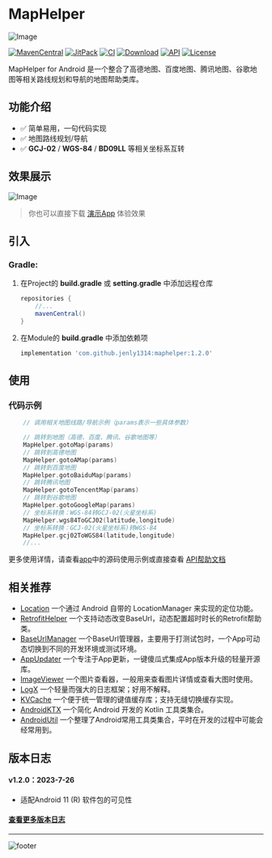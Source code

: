 # MapHelper

![Image](app/src/main/ic_launcher-playstore.png)

[![MavenCentral](https://img.shields.io/maven-central/v/com.github.jenly1314/maphelper?logo=sonatype)](https://repo1.maven.org/maven2/com/github/jenly1314/MapHelper)
[![JitPack](https://img.shields.io/jitpack/v/github/jenly1314/MapHelper?logo=jitpack)](https://jitpack.io/#jenly1314/MapHelper)
[![CI](https://img.shields.io/github/actions/workflow/status/jenly1314/MapHelper/build.yml?logo=github)](https://github.com/jenly1314/MapHelper/actions/workflows/build.yml)
[![Download](https://img.shields.io/badge/download-APK-brightgreen?logo=github)](https://raw.githubusercontent.com/jenly1314/MapHelper/master/app/release/app-release.apk)
[![API](https://img.shields.io/badge/API-16%2B-brightgreen?logo=android)](https://developer.android.com/guide/topics/manifest/uses-sdk-element#ApiLevels)
[![License](https://img.shields.io/github/license/jenly1314/MapHelper?logo=open-source-initiative)](https://opensource.org/licenses/mit)

MapHelper for Android 是一个整合了高德地图、百度地图、腾讯地图、谷歌地图等相关路线规划和导航的地图帮助类库。

## 功能介绍
- ✅ 简单易用，一句代码实现
- ✅ 地图路线规划/导航
- ✅ **GCJ-02** / **WGS-84** / **BD09LL** 等相关坐标系互转

## 效果展示
![Image](GIF.gif)

> 你也可以直接下载 [演示App](https://raw.githubusercontent.com/jenly1314/MapHelper/master/app/release/app-release.apk) 体验效果

## 引入

### Gradle:

1. 在Project的 **build.gradle** 或 **setting.gradle** 中添加远程仓库

    ```gradle
    repositories {
        //...
        mavenCentral()
    }
    ```

2. 在Module的 **build.gradle** 中添加依赖项
    ```gradle
    implementation 'com.github.jenly1314:maphelper:1.2.0'
    ```

## 使用

### 代码示例

```kotlin
    // 调用相关地图线路/导航示例（params表示一些具体参数）

    // 跳转到地图（高德、百度、腾讯、谷歌地图等）
    MapHelper.gotoMap(params)
    // 跳转到高德地图
    MapHelper.gotoAMap(params)
    // 跳转到百度地图
    MapHelper.gotoBaiduMap(params)
    // 跳转腾讯地图
    MapHelper.gotoTencentMap(params)
    // 跳转到谷歌地图
    MapHelper.gotoGoogleMap(params)
    // 坐标系转换：WGS-84转GCJ-02(火星坐标系)
    MapHelper.wgs84ToGCJ02(latitude,longitude)
    // 坐标系转换：GCJ-02(火星坐标系)转WGS-84
    MapHelper.gcj02ToWGS84(latitude,longitude)
    //...
```
更多使用详情，请查看[app](app)中的源码使用示例或直接查看 [API帮助文档](https://jenly1314.github.io/MapHelper/api/)

## 相关推荐

- [Location](https://github.com/jenly1314/Location) 一个通过 Android 自带的 LocationManager 来实现的定位功能。
- [RetrofitHelper](http://github.com/jenly1314/RetrofitHelper) 一个支持动态改变BaseUrl，动态配置超时时长的Retrofit帮助类。
- [BaseUrlManager](http://github.com/jenly1314/BaseUrlManager) 一个BaseUrl管理器，主要用于打测试包时，一个App可动态切换到不同的开发环境或测试环境。
- [AppUpdater](http://github.com/jenly1314/AppUpdater) 一个专注于App更新，一键傻瓜式集成App版本升级的轻量开源库。
- [ImageViewer](http://github.com/AndroidKTX/ImageViewer) 一个图片查看器，一般用来查看图片详情或查看大图时使用。
- [LogX](http://github.com/jenly1314/LogX) 一个轻量而强大的日志框架；好用不解释。
- [KVCache](http://github.com/jenly1314/KVCache) 一个便于统一管理的键值缓存库；支持无缝切换缓存实现。
- [AndroidKTX](http://github.com/AndroidKTX/AndroidKTX) 一个简化 Android 开发的 Kotlin 工具类集合。
- [AndroidUtil](http://github.com/AndroidUtil/AndroidUtil) 一个整理了Android常用工具类集合，平时在开发的过程中可能会经常用到。

<!-- end -->

## 版本日志

#### v1.2.0：2023-7-26
*  适配Android 11 (R) 软件包的可见性

#### [查看更多版本日志](CHANGELOG.md)

---

![footer](https://jenly1314.github.io/page/footer.svg)
